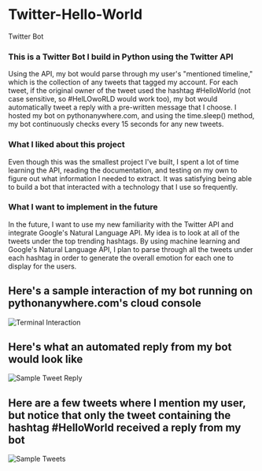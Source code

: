 # Twitter-Hello-World
Twitter Bot

### This is a Twitter Bot I build in Python using the Twitter API
Using the API, my bot would parse through my user's "mentioned timeline," which is the collection of any tweets that tagged my account. For each tweet, if the original owner of the tweet used the hashtag #HelloWorld (not case sensitive, so #HelLOwoRLD would work too), my bot would automatically tweet a reply with a pre-written message that I choose. I hosted my bot on pythonanywhere.com, and using the time.sleep() method, my bot continuously checks every 15 seconds for any new tweets.

### What I liked about this project
Even though this was the smallest project I've built, I spent a lot of time learning the API, reading the documentation, and testing on my own to figure out what information I needed to extract. It was satisfying being able to build a bot that interacted with a technology that I use so frequently.

### What I want to implement in the future
In the future, I want to use my new familiarity with the Twitter API and integrate Google's Natural Language API. My idea is to look at all of the tweets under the top trending hashtags. By using machine learning and Google's Natural Language API, I plan to parse through all the tweets under each hashtag in order to generate the overall emotion for each one to display for the users.

## Here's a sample interaction of my bot running on pythonanywhere.com's cloud console
![Terminal Interaction](https://user-images.githubusercontent.com/56369636/87867725-d19e6800-c944-11ea-81cf-9257e134d089.JPG)

## Here's what an automated reply from my bot would look like
![Sample Tweet Reply](https://user-images.githubusercontent.com/56369636/87867730-e11db100-c944-11ea-8b55-a63719afee7d.JPG)

## Here are a few tweets where I mention my user, but notice that only the tweet containing the hashtag #HelloWorld received a reply from my bot
![Sample Tweets](https://user-images.githubusercontent.com/56369636/87867734-ebd84600-c944-11ea-80d1-49be6268e225.JPG)
